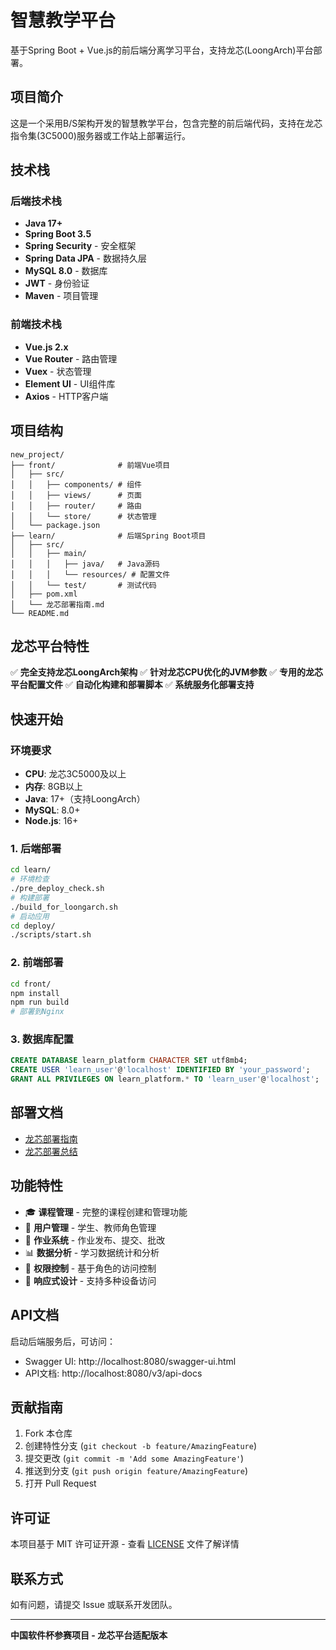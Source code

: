 # 智慧教学平台

基于Spring Boot + Vue.js的前后端分离学习平台，支持龙芯(LoongArch)平台部署。

## 项目简介

这是一个采用B/S架构开发的智慧教学平台，包含完整的前后端代码，支持在龙芯指令集(3C5000)服务器或工作站上部署运行。

## 技术栈

### 后端技术栈
- **Java 17+**
- **Spring Boot 3.5**
- **Spring Security** - 安全框架
- **Spring Data JPA** - 数据持久层
- **MySQL 8.0** - 数据库
- **JWT** - 身份验证
- **Maven** - 项目管理

### 前端技术栈
- **Vue.js 2.x**
- **Vue Router** - 路由管理
- **Vuex** - 状态管理
- **Element UI** - UI组件库
- **Axios** - HTTP客户端

## 项目结构

```
new_project/
├── front/              # 前端Vue项目
│   ├── src/
│   │   ├── components/ # 组件
│   │   ├── views/      # 页面
│   │   ├── router/     # 路由
│   │   └── store/      # 状态管理
│   └── package.json
├── learn/              # 后端Spring Boot项目
│   ├── src/
│   │   ├── main/
│   │   │   ├── java/   # Java源码
│   │   │   └── resources/ # 配置文件
│   │   └── test/       # 测试代码
│   ├── pom.xml
│   └── 龙芯部署指南.md
└── README.md
```

## 龙芯平台特性

✅ **完全支持龙芯LoongArch架构**
✅ **针对龙芯CPU优化的JVM参数**
✅ **专用的龙芯平台配置文件**
✅ **自动化构建和部署脚本**
✅ **系统服务化部署支持**

## 快速开始

### 环境要求
- **CPU**: 龙芯3C5000及以上
- **内存**: 8GB以上
- **Java**: 17+（支持LoongArch）
- **MySQL**: 8.0+
- **Node.js**: 16+

### 1. 后端部署
```bash
cd learn/
# 环境检查
./pre_deploy_check.sh
# 构建部署
./build_for_loongarch.sh
# 启动应用
cd deploy/
./scripts/start.sh
```

### 2. 前端部署
```bash
cd front/
npm install
npm run build
# 部署到Nginx
```

### 3. 数据库配置
```sql
CREATE DATABASE learn_platform CHARACTER SET utf8mb4;
CREATE USER 'learn_user'@'localhost' IDENTIFIED BY 'your_password';
GRANT ALL PRIVILEGES ON learn_platform.* TO 'learn_user'@'localhost';
```

## 部署文档

- [龙芯部署指南](learn/龙芯部署指南.md)
- [龙芯部署总结](learn/龙芯部署总结.md)

## 功能特性

- 🎓 **课程管理** - 完整的课程创建和管理功能
- 👥 **用户管理** - 学生、教师角色管理
- 📝 **作业系统** - 作业发布、提交、批改
- 📊 **数据分析** - 学习数据统计和分析
- 🔐 **权限控制** - 基于角色的访问控制
- 📱 **响应式设计** - 支持多种设备访问

## API文档

启动后端服务后，可访问：
- Swagger UI: http://localhost:8080/swagger-ui.html
- API文档: http://localhost:8080/v3/api-docs

## 贡献指南

1. Fork 本仓库
2. 创建特性分支 (`git checkout -b feature/AmazingFeature`)
3. 提交更改 (`git commit -m 'Add some AmazingFeature'`)
4. 推送到分支 (`git push origin feature/AmazingFeature`)
5. 打开 Pull Request

## 许可证

本项目基于 MIT 许可证开源 - 查看 [LICENSE](LICENSE) 文件了解详情

## 联系方式

如有问题，请提交 Issue 或联系开发团队。

---

**中国软件杯参赛项目 - 龙芯平台适配版本** 